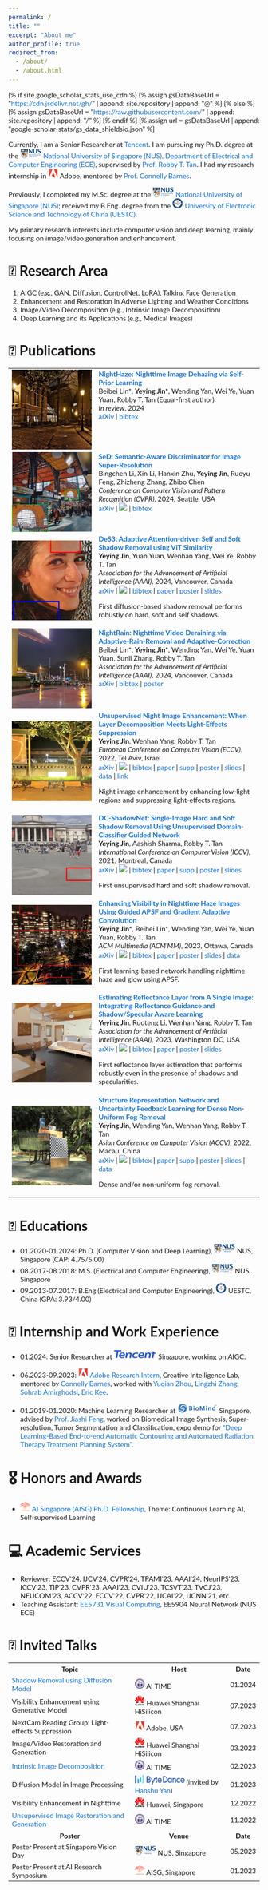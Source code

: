```yaml
---
permalink: /
title: ""
excerpt: "About me"
author_profile: true
redirect_from: 
  - /about/
  - /about.html
---
```


{% if site.google_scholar_stats_use_cdn %}
{% assign gsDataBaseUrl = "https://cdn.jsdelivr.net/gh/" | append: site.repository | append: "@" %}
{% else %}
{% assign gsDataBaseUrl = "https://raw.githubusercontent.com/" | append: site.repository | append: "/" %}
{% endif %}
{% assign url = gsDataBaseUrl | append: "google-scholar-stats/gs_data_shieldsio.json" %}
<span class='anchor' id='about-me'></span>

Currently, I am a Senior Researcher at [Tencent](https://www.tencent.com/en-us/about.html). I am pursuing my Ph.D. degree at the <img src="/files/NUS.png" alt="NUS" width="42.5" height="20"> [National University of Singapore (NUS), Department of Electrical and Computer Engineering (ECE)](https://cde.nus.edu.sg/ece/), supervised by [Prof. Robby T. Tan](http://tanrobby.github.io/). 
I had my research internship in <img src="/files/adobe.png" alt="Adobe" width="20" height="20"> Adobe, mentored by [Prof. Connelly Barnes](http://www.connellybarnes.com/work/).

Previously, I completed my M.Sc. degree at the <img src="/files/NUS.png" alt="NUS" width="42.5" height="20"> [National University of Singapore (NUS)](https://cde.nus.edu.sg/ece/); received my B.Eng. degree from the <img src="/files/UESTC.png" alt="UESTC" width="20.842" height="20"> [University of Electronic Science and Technology of China (UESTC)](https://en.uestc.edu.cn/). 

My primary research interests include computer vision and deep learning, mainly focusing on image/video generation and enhancement. 

# 📜 Research Area
1. AIGC (e.g., GAN, Diffusion, ControlNet, LoRA), Talking Face Generation
2. Enhancement and Restoration in Adverse Lighting and Weather Conditions
3. Image/Video Decomposition (e.g., Intrinsic Image Decomposition)
4. Deep Learning and its Applications (e.g., Medical Images) 

# 📝 Publications
<style type="text/css">
    /* Color scheme stolen from Sergey Karayev */
    a {
    color: #1772d0;
    text-decoration:none !important;
    }
    a:focus, a:hover {
    color: #f09228;
    text-decoration:none !important;
    }
    table,td,th,tr{
    	border:none !important;
    }
    body,td,th,tr,p,a {
    font-family: 'Lato', Verdana, Helvetica, sans-serif;
    font-size: 14px
    }
    strong {
    font-family: 'Lato', Verdana, Helvetica, sans-serif;
    font-size: 14px;
    }
    heading {
    font-family: 'Lato', Verdana, Helvetica, sans-serif;
    font-size: 22px;
    }
    papertitle {
    font-family: 'Lato', Verdana, Helvetica, sans-serif;
    font-size: 14px;
    font-weight: 700
    }
    papertitle_just {
    font-family: 'Lato', Verdana, Helvetica, sans-serif;
    font-size: 14px;
    font-weight: 700;
    text-align: justify
    }
    name {
    font-family: 'Lato', Verdana, Helvetica, sans-serif;
    font-size: 32px;
    }
    .one
    {
    width: 160px;
    height: 160px;
    position: relative;
    }
    .two
    {
    width: 160px;
    height: 160px;
    position: absolute;
    transition: opacity .2s ease-in-out;
    -moz-transition: opacity .2s ease-in-out;
    -webkit-transition: opacity .2s ease-in-out;
    }
    .fade {
     transition: opacity .2s ease-in-out;
     -moz-transition: opacity .2s ease-in-out;
     -webkit-transition: opacity .2s ease-in-out;
    }
    span.highlight {
        background-color: #ffffd0;
    }
</style>
<!-- ################################  CONTENT START  ##################################################-->
<table width="100%" align="center" border="0" cellspacing="0" cellpadding="10">
<tbody>
<!-- ############################ Put your publications below this! ####################################-->

<!-- ###################################################################################################-->
<!-- Paper VIII NightHaze -->
<tr onmouseout="submit24_nighthaze_stop()" onmouseover="submit24_nighthaze_start()" >
<td width="20%">
<div class="one">
<div class="two" id = 'submit24_nighthaze_image'><img src='./files/submit24_after.png'></div>
<img src='./files/submit24_before.png'>
</div>
<script type="text/javascript">
function submit24_nighthaze_start() {
document.getElementById('submit24_nighthaze_image').style.opacity = "1";
}
function submit24_nighthaze_stop() {
document.getElementById('submit24_nighthaze_image').style.opacity = "0";
}
submit24_nighthaze_stop()
</script>
</td>
<td valign="top" width="80%">
  <a href="https://arxiv.org/abs/2403.07408">
    <papertitle_just>NightHaze: Nighttime Image Dehazing via Self-Prior Learning</papertitle_just>     
  </a>
  <br>
  Beibei Lin*, <strong>Yeying Jin*</strong>, Wending Yan, Wei Ye, Yuan Yuan, Robby T. Tan (Equal-first author)
  <br>
<em>In review</em>, 2024 <br>
<a href="https://arxiv.org/abs/2403.07408">arXiv</a>
|
<a href="./files/submit24_nighthaze_bibtex.txt">bibtex</a>
<p></p>
</td>
</tr>
<!-- Paper VIII NightHaze -->
<!-- ###################################################################################################-->

<!-- ###################################################################################################-->
<!-- Paper VII Super-resolution -->
<tr onmouseout="cvpr24_sr_stop()" onmouseover="cvpr24_sr_start()" >
<td width="20%">
<div class="one">
<div class="two" id = 'cvpr24_sr_image'><img src='./files/cvpr24_after.png'></div>
<img src='./files/cvpr24_before.png'>
</div>
<script type="text/javascript">
function cvpr24_sr_start() {
document.getElementById('cvpr24_sr_image').style.opacity = "1";
}
function cvpr24_sr_stop() {
document.getElementById('cvpr24_sr_image').style.opacity = "0";
}
cvpr24_sr_stop()
</script>
</td>
<td valign="top" width="80%">
  <a href="https://arxiv.org/abs/2402.19387">
    <papertitle_just>SeD: Semantic-Aware Discriminator for Image Super-Resolution</papertitle_just>     
  </a>
  <br>
  Bingchen Li, Xin Li, Hanxin Zhu, <strong>Yeying Jin</strong>, Ruoyu Feng, Zhizheng Zhang, Zhibo Chen
  <br>
<em>Conference on Computer Vision and Pattern Recognition (CVPR)</em>, 2024, Seattle, USA <br>
<a href="https://arxiv.org/abs/2402.19387">arXiv</a>
|
<a href="https://github.com/lbc12345/SeD"><img src="https://img.shields.io/github/stars/lbc12345/SeD?style=social&label=Stars"></a>
|
<a href="./files/cvpr24_sr_bibtex.txt">bibtex</a>
<p></p>
</td>
</tr>
<!-- Paper VII Super-resolution -->
<!-- ###################################################################################################-->

<!-- ###################################################################################################-->
<!-- Paper V DeS3 -->
<tr onmouseout="aaai24_des3_stop()" onmouseover="aaai24_des3_start()" >
<td width="20%">
<div class="one">
<div class="two" id = 'submit23_shadowdiffusion_image'><img src='./files/submit23_after.png'></div>
<img src='./files/submit23_before.png'>
</div>
<script type="text/javascript">
function aaai24_des3_start() {
document.getElementById('submit23_shadowdiffusion_image').style.opacity = "1";
}
function aaai24_des3_stop() {
document.getElementById('submit23_shadowdiffusion_image').style.opacity = "0";
}
aaai24_des3_stop()
</script>
</td>
<td valign="top" width="80%">
  <a href="https://arxiv.org/abs/2211.08089">
    <papertitle_just>DeS3: Adaptive Attention-driven Self and Soft Shadow Removal using ViT Similarity</papertitle_just>     
  </a>
  <br>
  <strong>Yeying Jin</strong>, Yuan Yuan, Wenhan Yang, Wei Ye, Robby T. Tan
  <br>
<em>Association for the Advancement of Artificial Intelligence (AAAI)</em>, 2024, Vancouver, Canada <br>
<a href="https://arxiv.org/abs/2211.08089">arXiv</a>
|
<a href="https://github.com/jinyeying/DeS3_Deshadow"><img src="https://img.shields.io/github/stars/jinyeying/DeS3_Deshadow?style=social&label=Stars"></a>
|
<a href="./files/submit23_shadowdiffusion_bibtex.txt">bibtex</a>
|
<a href="https://ojs.aaai.org/index.php/AAAI/article/view/28041">paper</a>
|
<a href="https://www.dropbox.com/scl/fi/tutat8lsd2qc172tvq0ak/DeS3_poster.pdf?rlkey=71arx5ph6cnqez6yclqtmolay&dl=0">poster</a>
|  
<a href="https://www.dropbox.com/scl/fi/x0hup1n9veohk6olc8j5e/DeS3_slides.pdf?rlkey=kquyhmx67lrs2st52324283o5&dl=0">slides</a>
<p></p>
<p>First diffusion-based shadow removal performs robustly on hard, soft and self shadows.</p>
</td>
</tr>
<!-- Paper V DeS3 -->
<!-- ###################################################################################################-->

<!-- ###################################################################################################-->
<!-- Paper VI NightRain -->
<tr onmouseout="aaai24_nightrain_stop()" onmouseover="aaai24_nightrain_start()" >
<td width="20%">
<div class="one">
<div class="two" id = 'aaai24_nightrain_image'><img src='./files/nightrain_after.png'></div>
<img src='./files/nightrain_before.png'>
</div>
<script type="text/javascript">
function aaai24_nightrain_start() {
document.getElementById('aaai24_nightrain_image').style.opacity = "1";
}
function aaai24_nightrain_stop() {
document.getElementById('aaai24_nightrain_image').style.opacity = "0";
}
aaai24_nightrain_stop()
</script>
</td>
<td valign="top" width="80%">
  <a href="https://arxiv.org/abs/2401.00729">
    <papertitle_just>NightRain: Nighttime Video Deraining via Adaptive-Rain-Removal and Adaptive-Correction</papertitle_just>     
  </a>
  <br>
  Beibei Lin*, <strong>Yeying Jin*</strong>, Wending Yan, Wei Ye, Yuan Yuan, Sunli Zhang, Robby T. Tan
  <br>
<em>Association for the Advancement of Artificial Intelligence (AAAI)</em>, 2024, Vancouver, Canada <br>
<a href="https://arxiv.org/abs/2401.00729">arXiv</a>
|
<a href="./files/aaai24_nightrain_bibtex.txt">bibtex</a>
|
<a href="https://www.dropbox.com/scl/fi/pe8qn2cw9lb90shfxhxp5/nightrain_poster.pdf?rlkey=dzr1wtdyxc9aq4wlc1pnucr3y&dl=0">poster</a>
<p></p>
</td>
</tr>
<!-- Paper VI NightRain -->
<!-- ###################################################################################################-->

<!-- ###################################################################################################-->
<!-- Paper II NightEnhance, ECCV'22 -->
<tr onmouseout="eccv22_nightenhance_stop()" onmouseover="eccv22_nightenhance_start()" >
<td width="20%">
<div class="one">
<div class="two" id = 'eccv22_nightenhance_image'><img src='./files/eccv22_after.jpg'></div>
<img src='./files/eccv22_before.jpg'>
</div>
<script type="text/javascript">
function eccv22_nightenhance_start() {
document.getElementById('eccv22_nightenhance_image').style.opacity = "1";
}
function eccv22_nightenhance_stop() {
document.getElementById('eccv22_nightenhance_image').style.opacity = "0";
}
eccv22_nightenhance_stop()
</script>
</td>
<td valign="top" width="80%">
  <a href="https://arxiv.org/abs/2207.10564">
    <papertitle_just>Unsupervised Night Image Enhancement: When Layer Decomposition Meets Light-Effects Suppression</papertitle_just>     
  </a>
  <br>
  <strong>Yeying Jin</strong>, Wenhan Yang, Robby T. Tan
  <br>
<em>European Conference on Computer Vision (ECCV)</em>, 2022, Tel Aviv, Israel <br>
<a href="https://arxiv.org/abs/2207.10564">arXiv</a>
|
<a href="https://github.com/jinyeying/night-enhancement"><img src="https://img.shields.io/github/stars/jinyeying/night-enhancement?style=social&label=Stars"></a>
|
<a href="./files/eccv22_nightenhance_bibtex.txt">bibtex</a>
|  
<a href="https://www.ecva.net/papers/eccv_2022/papers_ECCV/papers/136970396.pdf">paper</a>
|
<a href="https://www.ecva.net/papers/eccv_2022/papers_ECCV/papers/136970396-supp.pdf">supp</a>  
|
<a href="https://www.dropbox.com/s/t53xlojok9h3p3p/0982_poster.pdf?dl=0">poster</a>
|
<a href="https://www.dropbox.com/s/z2u4zx6u1aojiuz/0982_slides.pdf?dl=0">slides</a>
|
<a href="https://www.dropbox.com/sh/ro8fs629ldebzc2/AAD1BnNSR51_tCq7DVaLSC3Fa/light-effects?dl=0&subfolder_nav_tracking=1">data</a>
|
<a href="https://mp.weixin.qq.com/s/5wjV6R95SrQHXxqMnENAAw">link</a> 
<p></p>
<p>Night image enhancement by enhancing low-light regions and suppressing light-effects regions.</p>
</td>
</tr>
<!-- Paper II NightEnhance, ECCV'22 -->
<!-- ###################################################################################################-->

<!-- ###################################################################################################-->
<!-- Paper I DC-ShadowNet, ICCV'21 -->
<tr onmouseout="iccv21_dcshadownet_stop()" onmouseover="iccv21_dcshadownet_start()" >
<td width="20%">
<div class="one">
<div class="two" id = 'iccv21_dcshadownet_image'><img src='./files/iccv21_after.png'></div>
<img src='./files/iccv21_before.png'>
</div>
<script type="text/javascript">
function iccv21_dcshadownet_start() {
document.getElementById('iccv21_dcshadownet_image').style.opacity = "1";
}
function iccv21_dcshadownet_stop() {
document.getElementById('iccv21_dcshadownet_image').style.opacity = "0";
}
iccv21_dcshadownet_stop()
</script>
</td>
<td valign="top" width="80%">
  <a href="https://arxiv.org/abs/2207.10434">
    <papertitle_just>DC-ShadowNet: Single-Image Hard and Soft Shadow Removal Using Unsupervised Domain-Classifier Guided Network</papertitle_just>     
  </a>
  <br>
  <strong>Yeying Jin</strong>, Aashish Sharma, Robby T. Tan
  <br>
<em>International Conference on Computer Vision (ICCV)</em>, 2021, Montreal, Canada <br>
<a href="https://arxiv.org/abs/2207.10434">arXiv</a>
|  
<a href="https://github.com/jinyeying/DC-ShadowNet-Hard-and-Soft-Shadow-Removal"><img src="https://img.shields.io/github/stars/jinyeying/DC-ShadowNet-Hard-and-Soft-Shadow-Removal?style=social&label=Stars"></a>
|  
<a href="./files/iccv21_shadow_bibtex.txt">bibtex</a>
|
<a href="https://openaccess.thecvf.com/content/ICCV2021/papers/Jin_DC-ShadowNet_Single-Image_Hard_and_Soft_Shadow_Removal_Using_Unsupervised_Domain-Classifier_ICCV_2021_paper.pdf">paper</a>
|
<a href="https://openaccess.thecvf.com/content/ICCV2021/supplemental/Jin_DC-ShadowNet_Single-Image_Hard_ICCV_2021_supplemental.pdf">supp</a>
|
<a href="https://www.dropbox.com/s/f0roq0kkoq9ha1x/DC-ShadowNet_poster.pdf?dl=0">poster</a>
|
<a href="https://www.dropbox.com/s/ymgf7mld0j5zrjw/DC-ShadowNet_slides.pdf?dl=0">slides</a>
<p></p>
<p>First unsupervised hard and soft shadow removal.</p>
</td>
</tr>
<!-- Paper I DC-ShadowNet, ICCV'21 -->
<!-- ###################################################################################################-->

<!-- Paper VI NightFog-->
<tr onmouseout="acmmm23_nightdehaze_stop()" onmouseover="acmmm23_nightdehaze_start()" >
<td width="20%">
<div class="one">
<div class="two" id = 'acmmm23_nightdehaze_image'><img src='./files/acmmm23_after.png'></div>
<img src='./files/acmmm23_before.png'>
</div>
<script type="text/javascript">
function acmmm23_nightdehaze_start() {
document.getElementById('acmmm23_nightdehaze_image').style.opacity = "1";
}
function acmmm23_nightdehaze_stop() {
document.getElementById('acmmm23_nightdehaze_image').style.opacity = "0";
}
acmmm23_nightdehaze_stop()
</script>
</td>
<td valign="top" width="80%">
  <a href="https://arxiv.org/abs/2308.01738">
    <papertitle_just>Enhancing Visibility in Nighttime Haze Images Using Guided APSF and Gradient Adaptive Convolution</papertitle_just>     
  </a>
  <br>
  <strong>Yeying Jin*</strong>, Beibei Lin*, Wending Yan, Wei Ye, Yuan Yuan, Robby T. Tan
  <br>
<em>ACM Multimedia (ACM'MM)</em>, 2023, Ottawa, Canada <br>
<a href="https://arxiv.org/abs/2308.01738">arXiv</a>
|
<a href="https://github.com/jinyeying/nighttime_dehaze"><img src="https://img.shields.io/github/stars/jinyeying/nighttime_dehaze?style=social&label=Stars"></a>
|
<a href="./files/acmmm23_nightdehaze_bibtex.txt">bibtex</a>
|
<a href="https://dl.acm.org/doi/10.1145/3581783.3611884">paper</a>
|  
<a href="https://www.dropbox.com/scl/fi/2wo8q4y2la58a3f2kvum0/0859_poster.pdf?rlkey=7x8jbdh0o550r8pvzqugt4szs&dl=0">poster</a>
|
<a href="https://www.dropbox.com/scl/fi/2wo8q4y2la58a3f2kvum0/0859_poster.pdf?rlkey=7x8jbdh0o550r8pvzqugt4szs&dl=0">slides</a>
| 
<a href="https://www.dropbox.com/sh/7qzmb3y9akejape/AABYf2ZAqn_5vmPsOPg7KqoMa?dl=0">data</a>  
<p></p>
<p>First learning-based network handling nighttime haze and glow using APSF.</p>
</td>
</tr>
<!-- Paper VI NightFog -->
<!-- ###################################################################################################-->
  
<!-- ###################################################################################################-->
<!-- Paper IV Reflectance, AAAI'23 -->
<tr onmouseout="aaai23_reflectance_stop()" onmouseover="aaai23_reflectance_start()" >
<td width="20%">
<div class="one">
<div class="two" id = 'aaai23_reflectance_image'><img src='./files/aaai23_after.jpg'></div>
<img src='./files/aaai23_before.jpg'>
</div>
<script type="text/javascript">
function aaai23_reflectance_start() {
document.getElementById('aaai23_reflectance_image').style.opacity = "1";
}
function aaai23_reflectance_stop() {
document.getElementById('aaai23_reflectance_image').style.opacity = "0";
}
aaai23_reflectance_stop()
</script>
</td>
<td valign="top" width="80%">
  <a href="https://arxiv.org/abs/2211.14751">
    <papertitle_just>Estimating Reflectance Layer from A Single Image: Integrating Reflectance Guidance and Shadow/Specular Aware Learning</papertitle_just>     
  </a>
  <br>
  <strong>Yeying Jin</strong>, Ruoteng Li, Wenhan Yang, Robby T. Tan
  <br>
<em>Association for the Advancement of Artificial Intelligence (AAAI)</em>, 2023, Washington DC, USA <br>
<a href="https://arxiv.org/abs/2211.14751">arXiv</a>
|
<a href="https://github.com/jinyeying/S-Aware-network"><img src="https://img.shields.io/github/stars/jinyeying/S-Aware-network?style=social&label=Stars"></a>
|
<a href="./files/aaai23_reflectance_bibtex.txt">bibtex</a> 
|
<a href="https://ojs.aaai.org/index.php/AAAI/article/view/25188">paper</a> 
|  
<a href="https://www.dropbox.com/s/epc69nk2aqsdi7v/SAware_poster.pdf?dl=0">poster</a>
|
<a href="https://www.dropbox.com/s/7f3j2d5ugifpftv/SAware_ppt.pdf?dl=0">slides</a> 
<p></p>
<p>First reflectance layer estimation that performs robustly even in the presence of shadows and specularities.</p>
</td>
</tr>
<!-- Paper IV Reflectance, AAAI'23 -->
<!-- ###################################################################################################-->
  
  
<!-- ###################################################################################################-->
<!-- Paper III defog, ACCV'22 -->
<tr onmouseout="accv22_defog_stop()" onmouseover="accv22_defog_start()" >
<td width="20%">
<div class="one">
<div class="two" id = 'accv22_defog_image'><img src='./files/accv22_after.png'></div>
<img src='./files/accv22_before.png'>
</div>
<script type="text/javascript">
function accv22_defog_start() {
document.getElementById('accv22_defog_image').style.opacity = "1";
}
function accv22_defog_stop() {
document.getElementById('accv22_defog_image').style.opacity = "0";
}
accv22_defog_stop()
</script>
</td>
<td valign="top" width="80%">
  <a href="https://arxiv.org/abs/2210.03061">
    <papertitle_just>Structure Representation Network and Uncertainty Feedback Learning for Dense Non-Uniform Fog Removal</papertitle_just>     
  </a>
  <br>
  <strong>Yeying Jin</strong>, Wending Yan, Wenhan Yang, Robby T. Tan
  <br>
<em>Asian Conference on Computer Vision (ACCV)</em>, 2022, Macau, China <br>
<a href="https://arxiv.org/abs/2210.03061">arXiv</a>
|
<a href="https://github.com/jinyeying/FogRemoval"><img src="https://img.shields.io/github/stars/jinyeying/FogRemoval?style=social&label=Stars"></a>
|
<a href="./files/accv22_defog_bibtex.txt">bibtex</a>
|  
<a href="https://openaccess.thecvf.com/content/ACCV2022/papers/Jin_Structure_Representation_Network_and_Uncertainty_Feedback_Learning_for_Dense_Non-Uniform_ACCV_2022_paper.pdf">paper</a>
|
<a href="https://openaccess.thecvf.com/content/ACCV2022/supplemental/Jin_Structure_Representation_Network_ACCV_2022_supplemental.pdf">supp</a>
|  
<a href="https://www.dropbox.com/s/f3qjxx9jf3o7b6j/0393_poster.pdf?dl=0">poster</a>
|
<a href="https://www.dropbox.com/s/fowkes8wnyr6rb1/0393_release.pdf?dl=0">slides</a>
|  
<a href="https://www.dropbox.com/home/badweather/ACCV2022_defog/Dataset_day/Smoke">data</a>
<p></p>
<p>Dense and/or non-uniform fog removal.</p>
</td>
</tr>
<!-- Paper III defog, ACCV'22 -->
<!-- ###################################################################################################-->
    

<!-- ############################ Put your publications above this! ####################################-->
</tbody></table>

# 🏫 Educations
- 01.2020-01.2024: Ph.D. (Computer Vision and Deep Learning), <img src="/files/NUS.png" alt="NUS" width="42.5" height="20"> NUS, Singapore (CAP: 4.75/5.00)
- 08.2017-08.2018: M.S. (Electrical and Computer Engineering), <img src="/files/NUS.png" alt="NUS" width="42.5" height="20"> NUS, Singapore
- 09.2013-07.2017: B.Eng (Electrical and Computer Engineering), <img src="/files/UESTC.png" alt="UESTC" width="20.842" height="20"> UESTC, China (GPA: 3.93/4.00)

# 👔 Internship and Work Experience

- 01.2024: Senior Researcher at <img src="/files/tencent.png" alt="Tencent" width="85" height="20"> Singapore, working on AIGC.

- 06.2023-09.2023: <img src="/files/adobe.png" alt="Adobe" width="20" height="20"> [Adobe Research Intern](https://www.adobe.com/), Creative Intelligence Lab, mentored by [Connelly Barnes](http://www.connellybarnes.com/work/), worked with [Yuqian Zhou](https://yzhouas.github.io/), [Lingzhi Zhang](https://owenzlz.github.io/), [Sohrab Amirghodsi](https://www.linkedin.com/in/sohrab-amirghodsi-a89548a3/), [Eric Kee](https://www.erickee.com/).

- 01.2019-01.2020: Machine Learning Researcher at <img src="/files/biomind.png" alt="Biomind" width="80" height="20"> Singapore, advised by [Prof. Jiashi Feng](https://sites.google.com/site/jshfeng/), worked on Biomedical Image Synthesis, Super-resolution, Tumor Segmentation and Classification, expo demo for ["Deep Learning-Based End-to-end Automatic Contouring and Automated Radiation Therapy Treatment Planning System"](https://media.neurips.cc/Conferences/NeurIPS2019/NeurIPS_Expo_Book_2019.pdf).

# 🎖 Honors and Awards
- <img src="/files/aisg.png" alt="AISG" width="20" height="20"> [AI Singapore (AISG) Ph.D. Fellowship](https://aisingapore.org/research/phd-fellowship-programme/), Theme: Continuous Learning AI, Self-supervised Learning 

# 💻 Academic Services
- Reviewer: ECCV'24, IJCV'24, CVPR'24, TPAMI'23, AAAI'24, NeurIPS'23, ICCV'23, TIP'23, CVPR'23, AAAI'23, CVIU'23, TCSVT'23, TVCJ'23, NEUCOM'23, ACCV'22, ECCV'22, CVPR'22, IJCAI'22, IJCNN'21, etc.
- Teaching Assistant: [EE5731 Visual Computing](https://tanrobby.github.io/teaching/ece_visual/index.html), EE5904 Neural Network (NUS ECE)

# 💬 Invited Talks
<table>
  <tr>
    <th>Topic</th>
    <th>Host</th>
    <th>Date</th>
  </tr>
  <tr>
    <td><a href="https://www.bilibili.com/video/BV1wc411v7zf/?spm_id_from=333.999.0.0&vd_source=8ae1cd92e40b380c0296eb6843da79a4">Shadow Removal using Diffusion Model</a></td>
    <td><img src="/files/AITIME.png" alt="AITIME" width="19.778" height="20"> AI TIME</td>
    <td>01.2024</td>
  </tr>
  <tr>
    <td>Visibility Enhancement using Generative Model</td>
    <td><img src="/files/huawei.png" alt="Huawei" width="19.978" height="20"> Huawei Shanghai HiSilicon</td>
    <td>07.2023</td>
  </tr>
  <tr>
    <td>NextCam Reading Group: Light-effects Suppression</td>
    <td><img src="/files/adobe.png" alt="Adobe" width="20" height="20"> Adobe, USA</td>
    <td>07.2023</td>
  </tr>
  <tr>
    <td>Image/Video Restoration and Generation</td>
    <td><img src="/files/huawei.png" alt="Huawei" width="19.978" height="20"> Huawei Shanghai HiSilicon</td>
    <td>03.2023</td>
  </tr>
  <tr>
    <td><a href="https://www.bilibili.com/video/BV1Ca4y1C7xi/?spm_id_from=333.999.0.0&vd_source=8ae1cd92e40b380c0296eb6843da79a4">Intrinsic Image Decomposition</a></td>
    <td><img src="/files/AITIME.png" alt="AITIME" width="19.778" height="20"> AI TIME</td>
    <td>02.2023</td>
  </tr>
  <tr>
    <td>Diffusion Model in Image Processing</td>
    <td><img src="/files/ByteDance.png" alt="ByteDance" width="100" height="20"> (invited by <a href="https://hanshuyan.github.io/">Hanshu Yan</a>)</td>
    <td>01.2023</td>
  </tr>
  <tr>
    <td>Visibility Enhancement in Nighttime</td>
    <td><img src="/files/huawei.png" alt="Huawei" width="19.978" height="20"> Huawei, Singapore</td>
    <td>12.2022</td>
  </tr>
  <tr>
    <td><a href="https://www.bilibili.com/video/BV1Ec411s7at/?spm_id_from=333.999.0.0&vd_source=8ae1cd92e40b380c0296eb6843da79a4">Unsupervised Image Restoration and Generation</a></td>
    <td><img src="/files/AITIME.png" alt="AITIME" width="19.778" height="20"> AI TIME</td>
    <td>11.2022</td>
  </tr>
  <tr>
    <th>Poster</th>
    <th>Venue</th>
    <th>Date</th>
  </tr>
  <tr>
    <td>Poster Present at Singapore Vision Day</td>
    <td><img src="/files/NUS.png" alt="NUS" width="42.5" height="20"> NUS, Singapore</td>
    <td>05.2023</td>
  </tr>
  <tr>
    <td>Poster Present at AI Research Symposium</td>
    <td><img src="/files/aisg.png" alt="AISG" width="20" height="20"> AISG, Singapore</td>
    <td>01.2023</td>
  </tr>
</table>






